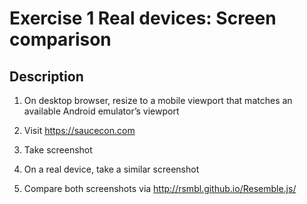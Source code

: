 # Exercise 1 Real devices: Screen comparison

## Description
1. On desktop browser, resize to a mobile viewport that matches an available Android emulator’s viewport

2. Visit https://saucecon.com

3. Take screenshot

4. On a real device, take a similar screenshot

5. Compare both screenshots via http://rsmbl.github.io/Resemble.js/
